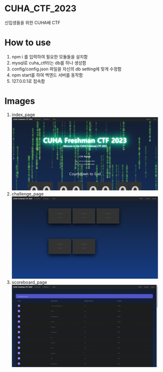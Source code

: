 # CUHA_CTF_2023
신입생들을 위한 CUHA배 CTF

# How to use
1. npm i 를 입력하여 필요한 모듈들을 설치함
2. mysql로 cuha_ctf라는 db를 하나 생성함
3. config/config.json 파일을 자신의 db setting에 맞게 수정함
4. npm start를 하여 백엔드 서버를 동작함
5. 127.0.0.1로 접속함

# Images
1. index_page  
![대체 텍스트](./how-to-use/images/index.png)
2. challenge_page  
![대체 텍스트](./how-to-use/images/challenge.png)
3. scoreboard_page  
![대체 텍스트](./how-to-use/images/scoreboard.png)
